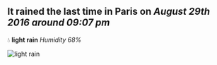 ## It rained the last time in Paris on *August 29th 2016 around 09:07 pm*
💧  **light rain** *Humidity 68%*

![light rain](http://openweathermap.org/img/w/10n.png)
